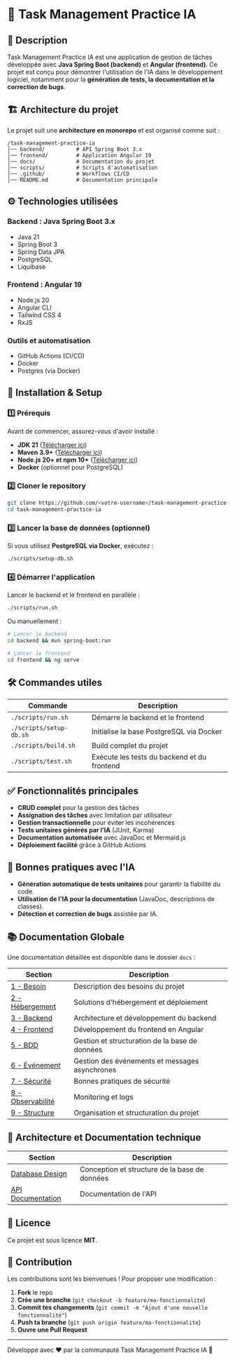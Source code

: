 # 📌 Task Management Practice IA

## 🚀 Description
Task Management Practice IA est une application de gestion de tâches développée avec **Java Spring Boot (backend)** et **Angular (frontend)**. Ce projet est conçu pour démontrer l'utilisation de l'IA dans le développement logiciel, notamment pour la **génération de tests, la documentation et la correction de bugs**.

## 🏗️ Architecture du projet
Le projet suit une **architecture en monorepo** et est organisé comme suit :

```
/task-management-practice-ia
│── backend/          # API Spring Boot 3.x
│── frontend/         # Application Angular 19
│── docs/             # Documentation du projet
│── scripts/          # Scripts d'automatisation
│── .github/          # Workflows CI/CD
│── README.md         # Documentation principale
```

## ⚙️ Technologies utilisées
### **Backend : Java Spring Boot 3.x**
- Java 21
- Spring Boot 3
- Spring Data JPA
- PostgreSQL
- Liquibase

### **Frontend : Angular 19**
- Node.js 20
- Angular CLI
- Tailwind CSS 4
- RxJS

### **Outils et automatisation**
- GitHub Actions (CI/CD)
- Docker
- Postgres (via Docker)

## 🔧 Installation & Setup
### 1️⃣ Prérequis
Avant de commencer, assurez-vous d'avoir installé :
- **JDK 21** ([Télécharger ici](https://adoptium.net/))
- **Maven 3.9+** ([Télécharger ici](https://maven.apache.org/download.cgi))
- **Node.js 20+ et npm 10+** ([Télécharger ici](https://nodejs.org/))
- **Docker** (optionnel pour PostgreSQL)

### 2️⃣ Cloner le repository
```bash
git clone https://github.com/<votre-username>/task-management-practice-ia.git
cd task-management-practice-ia
```

### 3️⃣ Lancer la base de données (optionnel)
Si vous utilisez **PostgreSQL via Docker**, exécutez :
```bash
./scripts/setup-db.sh
```

### 4️⃣ Démarrer l'application
Lancer le backend et le frontend en parallèle :
```bash
./scripts/run.sh
```
Ou manuellement :
```bash
# Lancer le backend
cd backend && mvn spring-boot:run

# Lancer le frontend
cd frontend && ng serve
```

## 🛠️ Commandes utiles
| Commande | Description |
|----------|------------|
| `./scripts/run.sh` | Démarre le backend et le frontend |
| `./scripts/setup-db.sh` | Initialise la base PostgreSQL via Docker |
| `./scripts/build.sh` | Build complet du projet |
| `./scripts/test.sh` | Exécute les tests du backend et du frontend |

## ✅ Fonctionnalités principales
- **CRUD complet** pour la gestion des tâches
- **Assignation des tâches** avec limitation par utilisateur
- **Gestion transactionnelle** pour éviter les incohérences
- **Tests unitaires générés par l'IA** (JUnit, Karma)
- **Documentation automatisée** avec JavaDoc et Mermaid.js
- **Déploiement facilité** grâce à GitHub Actions

## 📝 Bonnes pratiques avec l'IA
- **Génération automatique de tests unitaires** pour garantir la fiabilité du code.
- **Utilisation de l'IA pour la documentation** (JavaDoc, descriptions de classes).
- **Détection et correction de bugs** assistée par IA.

## 📚 Documentation Globale
Une documentation détaillée est disponible dans le dossier `docs` :

| Section | Description |
|---------|------------|
| [1 - Besoin](docs/Bootstrap/1%20-%20Besoin.md) | Description des besoins du projet |
| [2 - Hébergement](docs/Bootstrap/2%20-%20Hébergement.md) | Solutions d'hébergement et déploiement |
| [3 - Backend](docs/Bootstrap/3%20-%20Backend.md) | Architecture et développement du backend |
| [4 - Frontend](docs/Bootstrap/4%20-%20Frontend.md) | Développement du frontend en Angular |
| [5 - BDD](docs/Bootstrap/5%20-%20BDD.md) | Gestion et structuration de la base de données |
| [6 - Événement](docs/Bootstrap/6%20-%20Evenement.md) | Gestion des événements et messages asynchrones |
| [7 - Sécurité](docs/Bootstrap/7%20-%20Securite.md) | Bonnes pratiques de sécurité |
| [8 - Observabilité](docs/Bootstrap/8%20-%20Observabilite.md) | Monitoring et logs |
| [9 - Structure](docs/Bootstrap/9%20-%20Structure.md) | Organisation et structuration du projet |

## 📐 Architecture et Documentation technique

| Section | Description |
|---------|------------|
| [Database Design](docs/Architecture/db-design.md) | Conception et structure de la base de données |
| [API Documentation](docs/Architecture/url-api-structure.md) | Documentation de l'API |

## 📜 Licence
Ce projet est sous licence **MIT**.

## 📩 Contribution
Les contributions sont les bienvenues ! Pour proposer une modification :
1. **Fork** le repo
2. **Crée une branche** (`git checkout -b feature/ma-fonctionnalite`)
3. **Commit tes changements** (`git commit -m "Ajout d'une nouvelle fonctionnalité"`)
4. **Push ta branche** (`git push origin feature/ma-fonctionnalite`)
5. **Ouvre une Pull Request**

---
Développé avec ❤️ par la communauté Task Management Practice IA 🚀

